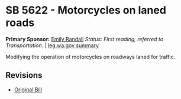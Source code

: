 # SB 5622 - Motorcycles on laned roads
**Primary Sponsor:** [Emily Randall](/person/leg/randall_em.md)
*Status: First reading, referred to Transportation.* | [leg.wa.gov summary](https://app.leg.wa.gov/billsummary?BillNumber=5622&Year=2021)

Modifying the operation of motorcycles on roadways laned for traffic.

## Revisions
* [Original Bill](1/)